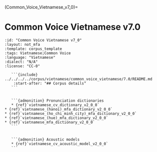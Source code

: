 
(Common_Voice_Vietnamese_v7_0)=
# Common Voice Vietnamese v7.0

``````{corpus} Common Voice Vietnamese v7.0
:id: "Common Voice Vietnamese v7_0"
:layout: not_mfa
:template: corpus_template
:tags: Vietnamese;Common Voice
:language: "Vietnamese"
:dialect: "N/A"
:license: "CC-0"

   ```{include} ../../../../corpus/vietnamese/common_voice_vietnamese/7.0/README.md
    :start-after: "## Corpus details"
   ```


   ```{admonition} Pronunciation dictionaries
   * {ref}`vietnamese_cv_dictionary_v2_0_0`
* {ref}`vietnamese_(hanoi)_mfa_dictionary_v2_0_0`
* {ref}`vietnamese_(ho_chi_minh_city)_mfa_dictionary_v2_0_0`
* {ref}`vietnamese_(hue)_mfa_dictionary_v2_0_0`
* {ref}`vietnamese_mfa_dictionary_v2_0_0`
   ```


   ```{admonition} Acoustic models
   * {ref}`vietnamese_cv_acoustic_model_v2_0_0`
   ```
``````
